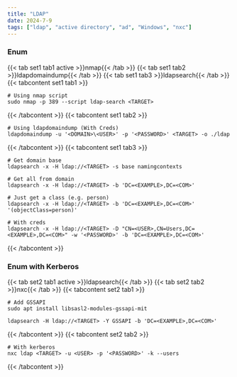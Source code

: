 ```yaml
---
title: "LDAP"
date: 2024-7-9
tags: ["ldap", "active directory", "ad", "Windows", "nxc"]
---
```


### Enum

{{< tab set1 tab1 active >}}nmap{{< /tab >}}
{{< tab set1 tab2 >}}ldapdomaindump{{< /tab >}}
{{< tab set1 tab3 >}}ldapsearch{{< /tab >}}
{{< tabcontent set1 tab1 >}}

<div>

```console
# Using nmap script
sudo nmap -p 389 --script ldap-search <TARGET>
```

</div>

{{< /tabcontent >}}
{{< tabcontent set1 tab2 >}}

<div>

```console
# Using ldapdomaindump (With Creds)
ldapdomaindump -u '<DOMAIN>\<USER>' -p '<PASSWORD>' <TARGET> -o ./ldap
```

</div>

{{< /tabcontent >}}
{{< tabcontent set1 tab3 >}}

<div>

```console
# Get domain base
ldapsearch -x -H ldap://<TARGET> -s base namingcontexts
```

```console
# Get all from domain
ldapsearch -x -H ldap://<TARGET> -b 'DC=<EXAMPLE>,DC=<COM>'
```

```console
# Just get a class (e.g. person)
ldapsearch -x -H ldap://<TARGET> -b 'DC=<EXAMPLE>,DC=<COM>' '(objectClass=person)'
```

```console
# With creds
ldapsearch -x -H ldap://<TARGET> -D "CN=<USER>,CN=Users,DC=<EXAMPLE>,DC=<COM>" -w '<PASSWORD>' -b 'DC=<EXAMPLE>,DC=<COM>'
```

</div>

{{< /tabcontent >}}

### Enum with Kerberos

{{< tab set2 tab1 active >}}ldapsearch{{< /tab >}}
{{< tab set2 tab2 >}}nxc{{< /tab >}}
{{< tabcontent set2 tab1 >}}

<div>

```console
# Add GSSAPI
sudo apt install libsasl2-modules-gssapi-mit
```

```console
ldapsearch -H ldap://<TARGET> -Y GSSAPI -b 'DC=<EXAMPLE>,DC=<COM>'
```

</div>

{{< /tabcontent >}}
{{< tabcontent set2 tab2 >}}

<div>

```console
# With kerberos
nxc ldap <TARGET> -u <USER> -p '<PASSWORD>' -k --users
```

</div>

{{< /tabcontent >}}

<br>